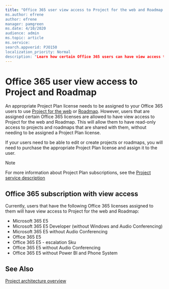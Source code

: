 ```yaml
---
title: "Office 365 user view access to Project for the web and Roadmap
ms.author: efrene
author: efrene
manager: pamgreen
ms.date: 4/10/2020
audience: admin
ms.topic: article
ms.service: 
search.appverid: PJO150
localization_priority: Normal
description: "Learn how certain Office 365 users can have view access to Project for the web and Roadmap"
---
```


# Office 365 user view access to Project and Roadmap

An appropriate Project Plan license needs to be assigned to your Office 365 users to use [Project for the web](https://go.microsoft.com/fwlink/?linkid=2108301) or [Roadmap](https://support.office.com/article/Video-Welcome-to-Roadmap-57764149-51b8-468f-a50d-9ea6a4fd835a). However, users that are assigned certain Office 365 licenses are allowed to have view access to Project for the web and Roadmap. 
This will allow them to have read-only access to projects and roadmaps that are shared with them, without needing to be assigned a Project Plan license.

 If your users need to be able to edit or create projects or roadmaps, you will need to purchase the appropriate Project Plan license and assign it to the user.



> [!Note] 
> For more information about Project Plan subscriptions, see the [Project service description](https://docs.microsoft.com/office365/servicedescriptions/project-online-service-description/project-online-service-description)

## Office 365 subscription with view access

Currently, users that have the following Office 365 licenses assigned to them will have view access to Project for the web and Roadmap:

- Microsoft 365 E5
- Microsoft 365 E5 Developer (without Windows and Audio Conferencing)
- Microsoft 365 E5 without Audio Conferencing
- Office 365 E5
- Office 365 E5 - escalation Sku
- Office 365 E5 without Audio Conferencing
- Office 365 E5 without Power BI and Phone System




## See Also
  
[Project architecture overview](project-architecture-overview.md)</br>




